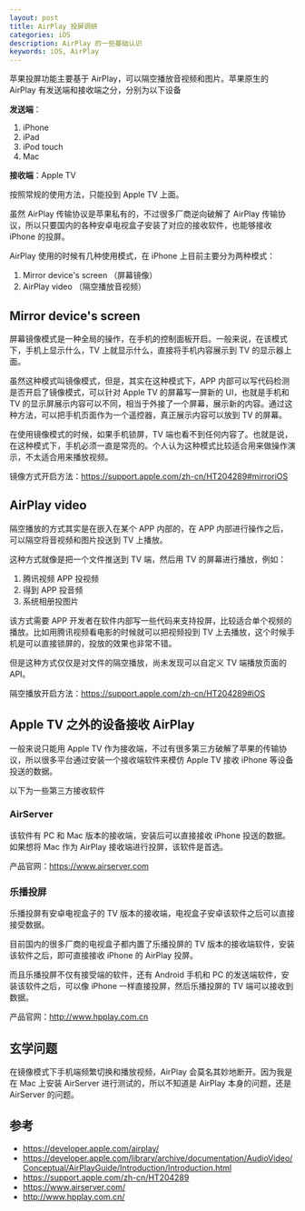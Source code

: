 ```yaml
---
layout: post
title: AirPlay 投屏调研
categories: iOS
description: AirPlay 的一些基础认识
keywords: iOS, AirPlay
---
```


苹果投屏功能主要基于 AirPlay，可以隔空播放音视频和图片。苹果原生的 AirPlay 有发送端和接收端之分，分别为以下设备

**发送端**：

1. iPhone
2. iPad
3. iPod touch
4. Mac

**接收端**：Apple TV

按照常规的使用方法，只能投到 Apple TV 上面。

虽然 AirPlay 传输协议是苹果私有的，不过很多厂商逆向破解了 AirPlay 传输协议，所以只要国内的各种安卓电视盒子安装了对应的接收软件，也能够接收 iPhone 的投屏。

AirPlay 使用的时候有几种使用模式，在 iPhone 上目前主要分为两种模式：

1. Mirror device's screen （屏幕镜像）
2. AirPlay video （隔空播放音视频）

## Mirror device's screen

屏幕镜像模式是一种全局的操作，在手机的控制面板开启。一般来说，在该模式下，手机上显示什么，TV 上就显示什么，直接将手机内容展示到 TV 的显示器上面。

虽然这种模式叫镜像模式，但是，其实在这种模式下，APP 内部可以写代码检测是否开启了镜像模式，可以针对 Apple TV 的屏幕写一屏新的 UI，也就是手机和 TV 的显示屏展示内容可以不同，相当于外接了一个屏幕，展示新的内容。通过这种方法，可以把手机页面作为一个遥控器，真正展示内容可以放到 TV 的屏幕。

在使用镜像模式的时候，如果手机锁屏，TV 端也看不到任何内容了。也就是说，在这种模式下，手机必须一直是常亮的。个人认为这种模式比较适合用来做操作演示，不太适合用来播放视频。

镜像方式开启方法：<https://support.apple.com/zh-cn/HT204289#mirroriOS>

## AirPlay video

隔空播放的方式其实是在嵌入在某个 APP 内部的，在 APP 内部进行操作之后，可以隔空将音视频和图片投送到 TV 上播放。

这种方式就像是把一个文件推送到 TV 端，然后用 TV 的屏幕进行播放，例如：

1. 腾讯视频 APP 投视频
2. 得到 APP 投音频
3. 系统相册投图片

该方式需要 APP 开发者在软件内部写一些代码来支持投屏，比较适合单个视频的播放。比如用腾讯视频看电影的时候就可以把视频投到 TV 上去播放，这个时候手机是可以直接锁屏的，投放的效果也非常不错。

但是这种方式仅仅是对文件的隔空播放，尚未发现可以自定义 TV 端播放页面的 API。

隔空播放开启方法：<https://support.apple.com/zh-cn/HT204289#iOS>

## Apple TV 之外的设备接收 AirPlay

一般来说只能用 Apple TV 作为接收端，不过有很多第三方破解了苹果的传输协议，所以很多平台通过安装一个接收端软件来模仿 Apple TV 接收 iPhone 等设备投送的数据。

以下为一些第三方接收软件

### AirServer

该软件有 PC 和 Mac 版本的接收端，安装后可以直接接收 iPhone 投送的数据。如果想将 Mac 作为 AirPlay 接收端进行投屏，该软件是首选。
 
产品官网：<https://www.airserver.com> 

### 乐播投屏

乐播投屏有安卓电视盒子的 TV 版本的接收端，电视盒子安卓该软件之后可以直接接受数据。

目前国内的很多厂商的电视盒子都内置了乐播投屏的 TV 版本的接收端软件，安装该软件之后，即可直接接收 iPhone 的 AirPlay 投屏。

而且乐播投屏不仅有接受端的软件，还有 Android 手机和 PC 的发送端软件，安装该软件之后，可以像 iPhone 一样直接投屏，然后乐播投屏的 TV 端可以接收到数据。

产品官网：<http://www.hpplay.com.cn>

## 玄学问题

在镜像模式下手机端频繁切换和播放视频，AirPlay 会莫名其妙地断开。因为我是在 Mac 上安装 AirServer 进行测试的，所以不知道是 AirPlay 本身的问题，还是 AirServer 的问题。

## 参考

* <https://developer.apple.com/airplay/>
* <https://developer.apple.com/library/archive/documentation/AudioVideo/Conceptual/AirPlayGuide/Introduction/Introduction.html>
* <https://support.apple.com/zh-cn/HT204289>
* <https://www.airserver.com/>
* <http://www.hpplay.com.cn/>
